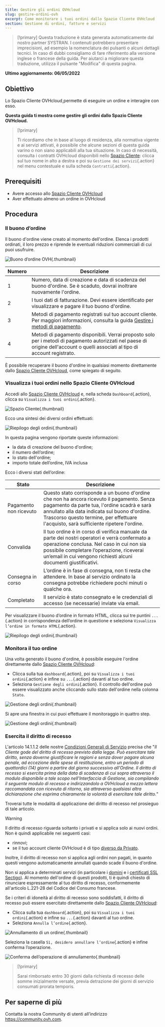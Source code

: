 ```yaml
---
title: Gestire gli ordini OVHcloud
slug: gestire-ordini-ovh
excerpt: Come monitorare i tuoi ordini dallo Spazio Cliente OVHcloud
section: Gestione di ordini, fatture e servizi
---
```


> [!primary]
> Questa traduzione è stata generata automaticamente dal nostro partner SYSTRAN. I contenuti potrebbero presentare imprecisioni, ad esempio la nomenclatura dei pulsanti o alcuni dettagli tecnici. In caso di dubbi consigliamo di fare riferimento alla versione inglese o francese della guida. Per aiutarci a migliorare questa traduzione, utilizza il pulsante "Modifica" di questa pagina.
>

**Ultimo aggiornamento: 06/05/2022**

## Obiettivo

Lo Spazio Cliente OVHcloud[ ](https://www.ovh.com/auth/?action=gotomanager&from=https://www.ovh.it/&ovhSubsidiary=it) permette di eseguire un ordine e interagire con esso.

**Questa guida ti mostra come gestire gli ordini dallo Spazio Cliente OVHcloud.**

> [!primary]
>
> Ti ricordiamo che in base al luogo di residenza, alla normativa vigente e ai servizi attivati, è possibile che alcune sezioni di questa guida varino o non siano applicabili alla tua situazione. In caso di necessità, consulta i contratti OVHcloud disponibili nello [Spazio Cliente](https://www.ovh.com/auth/?action=gotomanager&from=https://www.ovh.it/&ovhSubsidiary=it)\: clicca sul tuo nome in alto a destra e poi su `Gestione dei servizi`{.action} nel menu contestuale e sulla scheda `Contratti`{.action}.
>

## Prerequisiti

- Avere accesso allo [Spazio Cliente OVHcloud](https://www.ovh.com/auth/?action=gotomanager&from=https://www.ovh.it/&ovhSubsidiary=it)
- Aver effettuato almeno un ordine in OVHcloud

## Procedura

### Il buono d’ordine

Il buono d'ordine viene creato al momento dell'ordine. Elenca i prodotti ordinati, il loro prezzo e riprende le eventuali riduzioni commerciali di cui puoi usufruire.

![Buono d’ordine OVH](images/order01.png){.thumbnail}

|Numero|Descrizione|
|---|---|
|1|Numero, data di creazione e data di scadenza del buono d'ordine. Se è scaduto, dovrai inoltrare nuovamente l'ordine.|
|2|I tuoi dati di fatturazione. Devi essere identificato per visualizzare e pagare il tuo buono d'ordine.|
|3|Metodi di pagamento registrati sul tuo account cliente. Per maggiori informazioni, consulta la guida [Gestire i metodi di pagamento](https://docs.ovh.com/fr/billing/manage-payment-methods/).|
|4|Metodi di pagamento disponibili. Verrai proposto solo per i metodi di pagamento autorizzati nel paese di origine dell'account o quelli associati al tipo di account registrato.|

È possibile recuperare il buono d'ordine in qualsiasi momento direttamente dallo [Spazio Cliente OVHcloud](https://www.ovh.com/auth/?action=gotomanager&from=https://www.ovh.it/&ovhSubsidiary=it), come spiegato di seguito.

### Visualizza i tuoi ordini nello Spazio Cliente OVHcloud

Accedi allo [Spazio Cliente OVHcloud](https://www.ovh.com/auth/?action=gotomanager&from=https://www.ovh.it/&ovhSubsidiary=it) e, nella scheda `Dashboard`{.action}, clicca su `Visualizza i tuoi ordini`{.action}.

![Spazio Cliente](images/huborders.png){.thumbnail}

Ecco una sintesi dei diversi ordini effettuati:

![Riepilogo degli ordini](images/order03.png){.thumbnail}

In questa pagina vengono riportate queste informazioni:

- la data di creazione del buono d'ordine;
- il numero dell’ordine;
- lo stato dell'ordine;
- importo totale dell’ordine, IVA inclusa

Ecco i diversi stati dell’ordine:

|Stato|Descrizione|
|---|---|
|Pagamento non ricevuto|Questo stato corrisponde a un buono d'ordine che non ha ancora ricevuto il pagamento. Senza pagamento da parte tua, l'ordine scadrà e sarà annullato alla data indicata sul buono d'ordine. Trascorso questo termine, per effettuare l'acquisto, sarà sufficiente ripetere l'ordine.|
|Convalida|Il tuo ordine è in corso di verifica manuale da parte dei nostri operatori e verrà confermato a operazione conclusa. Nel caso in cui non sia possibile completare l’operazione, riceverai un’email in cui vengono richiesti alcuni documenti giustificativi.|
|Consegna in corso|L’ordine è in fase di consegna, non ti resta che attendere. In base al servizio ordinato la consegna potrebbe richiedere pochi minuti o qualche ora.|
|Completato|Il servizio è stato consegnato e le credenziali di accesso (se necessarie) inviate via email.|

Per visualizzare il buono d’ordine in formato HTML, clicca sui tre puntini `...`{.action} in corrispondenza dell’ordine in questione e seleziona `Visualizza l’ordine in formato HTML`{.action}.

![Riepilogo degli ordini](images/order04.png){.thumbnail}

### Monitora il tuo ordine

Una volta generato il buono d'ordine, è possibile eseguire l'ordine direttamente dallo [Spazio Cliente OVHcloud](https://www.ovh.com/auth/?action=gotomanager&from=https://www.ovh.it/&ovhSubsidiary=it):

* Clicca sulla tua `dashboard`{.action}, poi su `Visualizza i tuoi ordini`{.action} e infine su `...`{.action} davanti al tuo ordine.
* Seleziona `Gestione degli ordini`{.action}. Il controllo dell'ordine può essere visualizzato anche cliccando sullo stato dell'ordine nella colonna `Stato`.

![Gestione degli ordini](images/order05b.png){.thumbnail}

Si apre una finestra in cui puoi effettuare il monitoraggio in quattro step.

![Gestione degli ordini](images/order06.png){.thumbnail}

### Esercita il diritto di recesso

L'articolo 14.1.1.2 delle nostre [Condizioni Generali di Servizio](https://storage.gra.cloud.ovh.net/v1/AUTH_325716a587c64897acbef9a4a4726e38/contracts/9b6e834-contrat_genServices-IT-4.0.pdf) precisa che "*Il Cliente gode del diritto di recesso previsto dalla legge. Può esercitare tale diritto, senza doverne giustificare le ragioni e senza dover pagare alcuna penale, ad eccezione delle spese di restituzione, entro un periodo di quattordici (14) giorni a partire dal giorno successivo all'Ordine. Il diritto di recesso si esercita prima della data di scadenza di cui sopra attraverso il modulo disponibile a tale scopo nell'Interfaccia di Gestione, sia compilando il seguente modulo di recesso e indirizzandolo a OVHcloud a mezzo lettera raccomandata con ricevuta di ritorno, sia attraverso qualsiasi altra dichiarazione che esprima chiaramente la volontà di esercitare tale diritto.*"

Troverai tutte le modalità di applicazione del diritto di recesso nel prosieguo di tale articolo.

> [!warning]
>
> Il diritto di recesso riguarda soltanto i privati e si applica solo ai nuovi ordini. Non è quindi applicabile nei seguenti casi:
>
> - rinnovi;
> - se il tuo account cliente OVHcloud è di tipo [diverso da Privato](https://docs.ovh.com/fr/customer/tout-savoir-sur-identifiant-client/#modifier-le-type-de-compte).
>
> Inoltre, il diritto di recesso non si applica agli ordini non pagati, in quanto questi vengono automaticamente annullati quando scade il buono d'ordine.
>
> Non si applica a determinati servizi (in particolare i [domini](https://www.ovhcloud.com/fr/domains/) e i [certificati SSL Sectigo](https://www.ovhcloud.com/fr/web-hosting/options/ssl/)). Al momento dell'ordine di questi prodotti, ti è quindi chiesto di rinunciare espressamente al tuo diritto di recesso, conformemente all'articolo L.221-28 del Codice del Consumo francese.
>

Se i criteri di idoneità al diritto di recesso sono soddisfatti, il diritto di recesso può essere esercitato direttamente dallo [Spazio Cliente OVHcloud](https://www.ovh.com/auth/?action=gotomanager&from=https://www.ovh.it/&ovhSubsidiary=it):

* Clicca sulla tua `dashboard`{.action}, poi su `Visualizza i tuoi ordini`{.action} e infine su `...`{.action} davanti al tuo ordine.
* Seleziona `Annulla l’ordine`{.action}.

![Annullamento di un ordine](images/cancelorder1.png){.thumbnail}

Seleziona la casella `Sì, desidero annullare l’ordine`{.action} e infine conferma l’operazione.

![Conferma dell’operazione di annullamento](images/cancelorder2.png){.thumbnail}

> [!primary]
>
> Sarai rimborsato entro 30 giorni dalla richiesta di recesso delle somme inizialmente versate, previa detrazione dei giorni di servizio consumati prorata temporis.
>

## Per saperne di più

Contatta la nostra Community di utenti all’indirizzo <https://community.ovh.com>.
